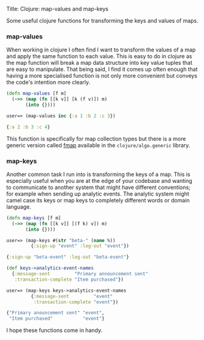 Title: Clojure: map-values and map-keys

Some useful clojure functions for transforming the keys and values of maps.

### map-values

When working in clojure I often find I want to transform the values of a map and apply the same function to each value. This is easy to do in clojure as the map function will break a map data structure into key value tuples that are easy to manipulate. That being said, I find it comes up often enough that having a more specialised function is not only more convenient but conveys the code's intention more clearly.

```clojure
(defn map-values [f m]
  (->> (map (fn [[k v]] [k (f v)]) m)
       (into {})))

user=> (map-values inc {:a 1 :b 2 :c 3})

{:a 2 :b 3 :c 4}
```

This function is specifically for map collection types but there is a more generic version called [fmap](https://github.com/clojure/algo.generic/blob/master/src/main/clojure/clojure/algo/generic/functor.clj#L19) available in the `clojure/algo.generic` library.

### map-keys

Another common task I run into is transforming the keys of a map. This is especially useful when you are at the edge of your codebase and wanting to communicate to another system that might have different conventions; for example when sending up analytic events. The analytic system might camel case its keys or map keys to completely different words or domain language.

```clojure
(defn map-keys [f m]
  (->> (map (fn [[k v]] [(f k) v]) m)
       (into {})))

user=> (map-keys #(str "beta-" (name %))
         {:sign-up "event" :log-out "event"})

{:sign-up "beta-event" :log-out "beta-event"}

(def keys->analytics-event-names
  {:message-sent         "Primary announcement sent"
   :transaction-complete "Item purchased"})

user=> (map-keys keys->analytics-event-names
         {:message-sent         "event"
          :transaction-complete "event"})

{"Primary anouncement sent" "event",
 "Item purchased"           "event"}
```

I hope these functions come in handy.
